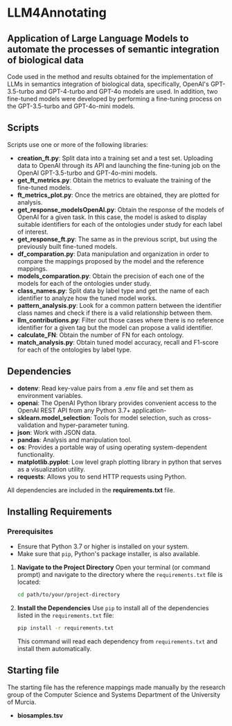 # LLM4Annotating
## Application of Large Language Models to automate the processes of semantic integration of biological data
Code used in the method and results obtained for the implementation of LLMs in semantics integration of biological data, specifically, OpenAI's GPT-3.5-turbo and GPT-4-turbo and GPT-4o models are used. In addition, two fine-tuned models were developed by performing a fine-tuning process on the GPT-3.5-turbo and GPT-4o-mini models. 

## Scripts
Scripts use one or more of the following libraries:
- **creation_ft.py**: Split data into a training set and a test set. Uploading data to OpenAI through its API and launching the fine-tuning job on the OpenAI GPT-3.5-turbo and GPT-4o-mini models.
- **get_ft_metrics.py**: Obtain the metrics to evaluate the training of the fine-tuned models.
- **ft_metrics_plot.py**: Once the metrics are obtained, they are plotted for analysis.
- **get_response_modelsOpenAI.py**: Obtain the response of the models of OpenAI for a given task. In this case, the model is asked to display suitable identifiers for each of the ontologies under study for each label of interest.
- **get_response_ft.py**: The same as in the previous script, but using the previously built fine-tuned models.
- **df_comparation.py**: Data manipulation and organization in order to compare the mappings proposed by the model and the reference mappings.
- **models_comparation.py**: Obtain the precision of each one of the models for each of the ontologies under study.
- **class_names.py**: Split data by label type and get the name of each identifier to analyze how the tuned model works.
- **pattern_analysis.py**: Look for a common pattern between the identifier class names and check if there is a valid relationship between them.
- **llm_contributions.py**: Filter out those cases where there is no reference identifier for a given tag but the model can propose a valid identifier.
- **calculate_FN**: Obtain the number of FN for each ontology.
- **match_analysis.py**: Obtain tuned model accuracy, recall and F1-score for each of the ontologies by label type.


## Dependencies
- **dotenv**: Read key-value pairs from a .env file and set them as environment variables.
- **openai**: The OpenAI Python library provides convenient access to the OpenAI REST API from any Python 3.7+ application-
- **sklearn.model_selection**: Tools for model selection, such as cross-validation and hyper-parameter tuning.
- **json**: Work with JSON data.
- **pandas**: Analysis and manipulation tool.
- **os**: Provides a portable way of using operating system-dependent functionality.
- **matplotlib.pyplot**: Low level graph plotting library in python that serves as a visualization utility.
- **requests**: Allows you to send HTTP requests using Python.

All dependencies are included in the **requirements.txt** file.

## Installing Requirements

### Prerequisites
- Ensure that Python 3.7 or higher is installed on your system.
- Make sure that `pip`, Python's package installer, is also available.
1. **Navigate to the Project Directory**
   Open your terminal (or command prompt) and navigate to the directory where the `requirements.txt` file is located:
   
   ```sh
   cd path/to/your/project-directory
   ```

2. **Install the Dependencies**
   Use `pip` to install all of the dependencies listed in the `requirements.txt` file:
   
   ```sh
   pip install -r requirements.txt
   ```

   This command will read each dependency from `requirements.txt` and install them automatically.

## Starting file
The starting file has the reference mappings made manually by the research group of the Computer Science and Systems Department of the University of Murcia.
- **biosamples.tsv**
